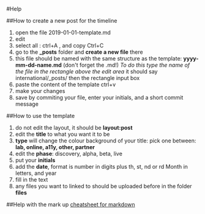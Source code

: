 #Help

##How to create a new post for the timeline

1. open the file 2019-01-01-template.md
2. edit
3. select all : ctrl+A , and copy Ctrl+C
4. go to the **_posts** folder and **create a new file** there
5. this file should be named with the same structure as the template: **yyyy-mm-dd-name.md** (don't forget the .md!) 
*To do this type the name of the file in the rectangle above the edit area* it should say international/_posts/ then the rectangle input box
6. paste the content of the template ctrl+v
7. make your changes
8. save by commiting your file, enter your initials, and a short commit message

##How to use the template

1. do not edit the layout, it should be **layout:post** 
2. edit the **title** to what you want it to be
3. **type** will change the colour background of your title: pick one between: **lab, online, a11y, other, partner**
4. edit the **phase**: discovery, alpha, beta, live
5. put your **initials**
6. add the **date**, format is number in digits plus th, st, nd or rd Month in letters, and year
7. fill in the text 
8. any files you want to linked to should be uploaded before in the folder **files**

##Help with the mark up
[cheatsheet for markdown](https://github.com/adam-p/markdown-here/wiki/Markdown-Cheatsheet)


